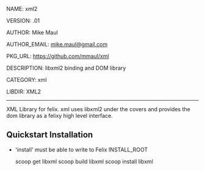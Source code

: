 NAME: xml2

VERSION: .01  

AUTHOR: Mike Maul

AUTHOR_EMAIL: mike.maul@gmail.com

PKG_URL: https://github.com/mmaul/xml

DESCRIPTION: libxml2 binding and DOM library

CATEGORY: xml

LIBDIR: XML2

-----
XML Library for felix. xml uses libxml2 under the covers and provides the dom library as a felixy high level interface.

## Quickstart Installation ##
* 'install' must be able to write to Felix INSTALL_ROOT

    scoop get libxml
    scoop build libxml
    scoop install libxml


